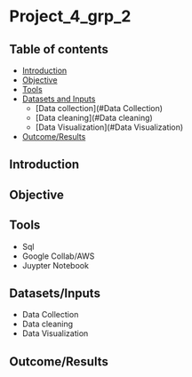 # Project_4_grp_2

## Table of contents ##
- [Introduction](#Introduction)
- [Objective](#Objective)
- [Tools](#Tools)
- [Datasets and Inputs](#Datasets/Inputs)
    + [Data collection](#Data Collection)
    + [Data cleaning](#Data cleaning)
    + [Data Visualization](#Data Visualization)
- [Outcome/Results](#Outcome/Results)

## Introduction 

## Objective

## Tools
+ Sql
+ Google Collab/AWS 
+ Juypter Notebook

## Datasets/Inputs 
- Data Collection
- Data cleaning
- Data Visualization

## Outcome/Results
